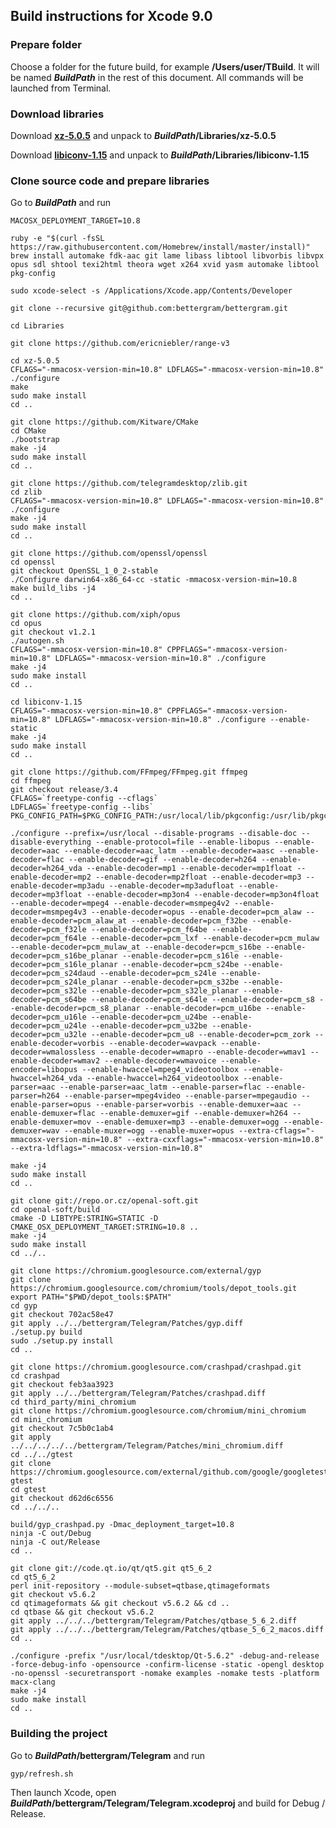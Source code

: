 ## Build instructions for Xcode 9.0

### Prepare folder

Choose a folder for the future build, for example **/Users/user/TBuild**. It will be named ***BuildPath*** in the rest of this document. All commands will be launched from Terminal.

### Download libraries

Download [**xz-5.0.5**](http://tukaani.org/xz/xz-5.0.5.tar.gz) and unpack to ***BuildPath*/Libraries/xz-5.0.5**

Download [**libiconv-1.15**](http://www.gnu.org/software/libiconv/#downloading) and unpack to ***BuildPath*/Libraries/libiconv-1.15**

### Clone source code and prepare libraries

Go to ***BuildPath*** and run

    MACOSX_DEPLOYMENT_TARGET=10.8

    ruby -e "$(curl -fsSL https://raw.githubusercontent.com/Homebrew/install/master/install)"
    brew install automake fdk-aac git lame libass libtool libvorbis libvpx opus sdl shtool texi2html theora wget x264 xvid yasm automake libtool pkg-config

    sudo xcode-select -s /Applications/Xcode.app/Contents/Developer

    git clone --recursive git@github.com:bettergram/bettergram.git

    cd Libraries

    git clone https://github.com/ericniebler/range-v3

    cd xz-5.0.5
    CFLAGS="-mmacosx-version-min=10.8" LDFLAGS="-mmacosx-version-min=10.8" ./configure
    make
    sudo make install
    cd ..

    git clone https://github.com/Kitware/CMake
    cd CMake
    ./bootstrap
    make -j4
    sudo make install
    cd ..

    git clone https://github.com/telegramdesktop/zlib.git
    cd zlib
    CFLAGS="-mmacosx-version-min=10.8" LDFLAGS="-mmacosx-version-min=10.8" ./configure
    make -j4
    sudo make install
    cd ..

    git clone https://github.com/openssl/openssl
    cd openssl
    git checkout OpenSSL_1_0_2-stable
    ./Configure darwin64-x86_64-cc -static -mmacosx-version-min=10.8
    make build_libs -j4
    cd ..

    git clone https://github.com/xiph/opus
    cd opus
    git checkout v1.2.1
    ./autogen.sh
    CFLAGS="-mmacosx-version-min=10.8" CPPFLAGS="-mmacosx-version-min=10.8" LDFLAGS="-mmacosx-version-min=10.8" ./configure
    make -j4
    sudo make install
    cd ..

    cd libiconv-1.15
    CFLAGS="-mmacosx-version-min=10.8" CPPFLAGS="-mmacosx-version-min=10.8" LDFLAGS="-mmacosx-version-min=10.8" ./configure --enable-static
    make -j4
    sudo make install
    cd ..

    git clone https://github.com/FFmpeg/FFmpeg.git ffmpeg
    cd ffmpeg
    git checkout release/3.4
    CFLAGS=`freetype-config --cflags`
    LDFLAGS=`freetype-config --libs`
    PKG_CONFIG_PATH=$PKG_CONFIG_PATH:/usr/local/lib/pkgconfig:/usr/lib/pkgconfig:/usr/X11/lib/pkgconfig

    ./configure --prefix=/usr/local --disable-programs --disable-doc --disable-everything --enable-protocol=file --enable-libopus --enable-decoder=aac --enable-decoder=aac_latm --enable-decoder=aasc --enable-decoder=flac --enable-decoder=gif --enable-decoder=h264 --enable-decoder=h264_vda --enable-decoder=mp1 --enable-decoder=mp1float --enable-decoder=mp2 --enable-decoder=mp2float --enable-decoder=mp3 --enable-decoder=mp3adu --enable-decoder=mp3adufloat --enable-decoder=mp3float --enable-decoder=mp3on4 --enable-decoder=mp3on4float --enable-decoder=mpeg4 --enable-decoder=msmpeg4v2 --enable-decoder=msmpeg4v3 --enable-decoder=opus --enable-decoder=pcm_alaw --enable-decoder=pcm_alaw_at --enable-decoder=pcm_f32be --enable-decoder=pcm_f32le --enable-decoder=pcm_f64be --enable-decoder=pcm_f64le --enable-decoder=pcm_lxf --enable-decoder=pcm_mulaw --enable-decoder=pcm_mulaw_at --enable-decoder=pcm_s16be --enable-decoder=pcm_s16be_planar --enable-decoder=pcm_s16le --enable-decoder=pcm_s16le_planar --enable-decoder=pcm_s24be --enable-decoder=pcm_s24daud --enable-decoder=pcm_s24le --enable-decoder=pcm_s24le_planar --enable-decoder=pcm_s32be --enable-decoder=pcm_s32le --enable-decoder=pcm_s32le_planar --enable-decoder=pcm_s64be --enable-decoder=pcm_s64le --enable-decoder=pcm_s8 --enable-decoder=pcm_s8_planar --enable-decoder=pcm_u16be --enable-decoder=pcm_u16le --enable-decoder=pcm_u24be --enable-decoder=pcm_u24le --enable-decoder=pcm_u32be --enable-decoder=pcm_u32le --enable-decoder=pcm_u8 --enable-decoder=pcm_zork --enable-decoder=vorbis --enable-decoder=wavpack --enable-decoder=wmalossless --enable-decoder=wmapro --enable-decoder=wmav1 --enable-decoder=wmav2 --enable-decoder=wmavoice --enable-encoder=libopus --enable-hwaccel=mpeg4_videotoolbox --enable-hwaccel=h264_vda --enable-hwaccel=h264_videotoolbox --enable-parser=aac --enable-parser=aac_latm --enable-parser=flac --enable-parser=h264 --enable-parser=mpeg4video --enable-parser=mpegaudio --enable-parser=opus --enable-parser=vorbis --enable-demuxer=aac --enable-demuxer=flac --enable-demuxer=gif --enable-demuxer=h264 --enable-demuxer=mov --enable-demuxer=mp3 --enable-demuxer=ogg --enable-demuxer=wav --enable-muxer=ogg --enable-muxer=opus --extra-cflags="-mmacosx-version-min=10.8" --extra-cxxflags="-mmacosx-version-min=10.8" --extra-ldflags="-mmacosx-version-min=10.8"

    make -j4
    sudo make install
    cd ..

    git clone git://repo.or.cz/openal-soft.git
    cd openal-soft/build
    cmake -D LIBTYPE:STRING=STATIC -D CMAKE_OSX_DEPLOYMENT_TARGET:STRING=10.8 ..
    make -j4
    sudo make install
    cd ../..

    git clone https://chromium.googlesource.com/external/gyp
    git clone https://chromium.googlesource.com/chromium/tools/depot_tools.git
    export PATH="$PWD/depot_tools:$PATH" 
    cd gyp
    git checkout 702ac58e47
    git apply ../../bettergram/Telegram/Patches/gyp.diff
    ./setup.py build
    sudo ./setup.py install
    cd ..

    git clone https://chromium.googlesource.com/crashpad/crashpad.git
    cd crashpad
    git checkout feb3aa3923
    git apply ../../bettergram/Telegram/Patches/crashpad.diff
    cd third_party/mini_chromium
    git clone https://chromium.googlesource.com/chromium/mini_chromium
    cd mini_chromium
    git checkout 7c5b0c1ab4
    git apply ../../../../../bettergram/Telegram/Patches/mini_chromium.diff
    cd ../../gtest
    git clone https://chromium.googlesource.com/external/github.com/google/googletest gtest
    cd gtest
    git checkout d62d6c6556
    cd ../../..

    build/gyp_crashpad.py -Dmac_deployment_target=10.8
    ninja -C out/Debug
    ninja -C out/Release
    cd ..

    git clone git://code.qt.io/qt/qt5.git qt5_6_2
    cd qt5_6_2
    perl init-repository --module-subset=qtbase,qtimageformats
    git checkout v5.6.2
    cd qtimageformats && git checkout v5.6.2 && cd ..
    cd qtbase && git checkout v5.6.2
    git apply ../../../bettergram/Telegram/Patches/qtbase_5_6_2.diff
    git apply ../../../bettergram/Telegram/Patches/qtbase_5_6_2_macos.diff
    cd ..

    ./configure -prefix "/usr/local/tdesktop/Qt-5.6.2" -debug-and-release -force-debug-info -opensource -confirm-license -static -opengl desktop -no-openssl -securetransport -nomake examples -nomake tests -platform macx-clang
    make -j4
    sudo make install
    cd ..

### Building the project

Go to ***BuildPath*/bettergram/Telegram** and run

    gyp/refresh.sh

Then launch Xcode, open ***BuildPath*/bettergram/Telegram/Telegram.xcodeproj** and build for Debug / Release.
